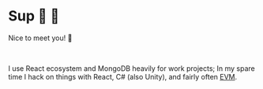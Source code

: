 # Sup 🤘 🦆 

Nice to meet you!&nbsp;👋 &nbsp;

<br/>

I use React ecosystem and MongoDB heavily for work projects; In my spare time I hack on things with React, C# (also Unity), and fairly often [EVM](https://ethereum.org/en/developers/docs/evm/).

<br/>
